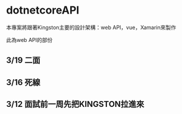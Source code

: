 # dotnetcoreAPI
本專案將跟著Kingston主要的設計架構：web API，vue，Xamarin來製作

此為web API的部份

## 3/19 二面

## 3/16 死線

## 3/12 面試前一周先把KINGSTON拉進來
